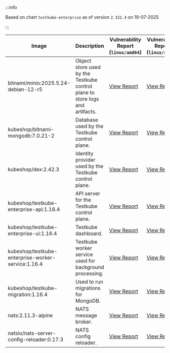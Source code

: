 :::info

Based on chart `testkube-enterprise` as of version `2.322.4` on 19-07-2025

:::

| Image | Description | Vulnerability Report (`linux/amd64`) | Vulnerability Report (`linux/arm64`) | Docker Image |
|-------|-------------|----------------------------------------|----------------------------------------|--------------|
| bitnami/minio:2025.5.24-debian-12-r5 | Object store used by the Testkube control plane to store logs and artifacts. | [View Report](./minio-2025.5.24-debian-12-r5_linux_amd64.md) | [View Report](./minio-2025.5.24-debian-12-r5_linux_arm64.md) | [View Image](https://hub.docker.com/layers/bitnami/minio/2025.5.24-debian-12-r5/images/sha256-b3d51900e846b92f7503ca6be07d2e8c56ebb6a13a60bc71b8777c716c074bcf?context=explore) |
| kubeshop/bitnami-mongodb:7.0.21-2 | Database used by the Testkube control plane. | [View Report](./bitnami-mongodb-7.0.21-2_linux_amd64.md) | [View Report](./bitnami-mongodb-7.0.21-2_linux_arm64.md) | [View Image](https://hub.docker.com/layers/kubeshop/bitnami-mongodb/7.0.21-2/images/sha256-c347474e6488832564a6ce3d1870056f52aa4e7123bb85ce391a60c0b4ecdf18?context=explore) |
| kubeshop/dex:2.42.3 | Identity provider used by the Testkube control plane. | [View Report](./dex-2.42.3_linux_amd64.md) | [View Report](./dex-2.42.3_linux_arm64.md) | [View Image](https://hub.docker.com/layers/kubeshop/dex/2.42.3/images/sha256-db03bd0a7b5d26c4c36034f227f3b16c1d3bdadf3bd56eb23f2ca9c442716cb6?context=explore) |
| kubeshop/testkube-enterprise-api:1.16.4 | API server for the Testkube control plane. | [View Report](./testkube-enterprise-api-1.16.4_linux_amd64.md) | [View Report](./testkube-enterprise-api-1.16.4_linux_arm64.md) | [View Image](https://hub.docker.com/layers/kubeshop/testkube-enterprise-api/1.16.4/images/sha256-7bd0bec615211cdfe27066513c556f969d96a382f024bdb34c7fe3cb39388784?context=explore) |
| kubeshop/testkube-enterprise-ui:1.16.4 | Testkube dashboard. | [View Report](./testkube-enterprise-ui-1.16.4_linux_amd64.md) | [View Report](./testkube-enterprise-ui-1.16.4_linux_arm64.md) | [View Image](https://hub.docker.com/layers/kubeshop/testkube-enterprise-ui/1.16.4/images/sha256-cced46822f3a44e0fcde088ce98ee90a09aa492de1780225dbf584f9e1d267c9?context=explore) |
| kubeshop/testkube-enterprise-worker-service:1.16.4 | Testkube worker service used for background processing. | [View Report](./testkube-enterprise-worker-service-1.16.4_linux_amd64.md) | [View Report](./testkube-enterprise-worker-service-1.16.4_linux_arm64.md) | [View Image](https://hub.docker.com/layers/kubeshop/testkube-enterprise-worker-service/1.16.4/images/sha256-12697b7935ee8b5a88b5daa75a2a59c040d7a839b8fc4b34e6bd66bb55d979b0?context=explore) |
| kubeshop/testkube-migration:1.16.4 | Used to run migrations for MongoDB. | [View Report](./testkube-migration-1.16.4_linux_amd64.md) | [View Report](./testkube-migration-1.16.4_linux_arm64.md) | [View Image](https://hub.docker.com/layers/kubeshop/testkube-migration/1.16.4/images/sha256-ccd1c0417d00823d45b823a4194bbc7afcce992b5705b230aba22cbefd7465ea?context=explore) |
| nats:2.11.3-alpine | NATS message broker. | [View Report](./nats-2.11.3-alpine_linux_amd64.md) | [View Report](./nats-2.11.3-alpine_linux_arm64.md) | [View Image](https://hub.docker.com/layers/library/nats/2.11.3-alpine/images/sha256-f6be324fcee27f2a91178d74f77bb4ba3e5a9d2e72ba7d6871f45d14aadca40a?context=explore) |
| natsio/nats-server-config-reloader:0.17.3 | NATS config reloader. | [View Report](./nats-server-config-reloader-0.17.3_linux_amd64.md) | [View Report](./nats-server-config-reloader-0.17.3_linux_arm64.md) | [View Image](https://hub.docker.com/layers/natsio/nats-server-config-reloader/0.17.3/images/sha256-6798c689cca8a98f34e57db124abe46c81edf9bfb02d54ad85da60d0e41ef592?context=explore) |

